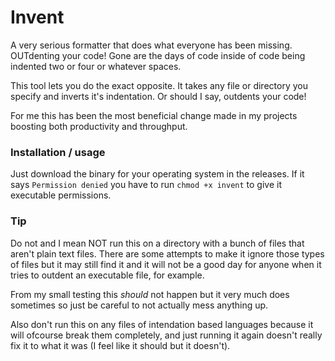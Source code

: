 # Invent

A very serious formatter that does what everyone has been missing. OUTdenting your code!
Gone are the days of code inside of code being indented two or four or whatever spaces. 

This tool lets you do the exact opposite. It takes any file or directory you specify and inverts it's indentation. Or should I say, outdents your code!

For me this has been the most beneficial change made in my projects boosting both productivity and throughput.

### Installation / usage

Just download the binary for your operating system in the releases.
If it says `Permission denied` you have to run `chmod +x invent` to give it executable permissions.

### Tip

Do not and I mean NOT run this on a directory with a bunch of files that aren't plain text files. There are some attempts to make it ignore those types of files but it may still find it and it will not be a good day for anyone when it tries to outdent an executable file, for example.

From my small testing this *should* not happen but it very much does sometimes so just be careful to not actually mess anything up.

Also don't run this on any files of intendation based languages because it will ofcourse break them completely, and just running it again doesn't really fix it to what it was (I feel like it should but it doesn't).